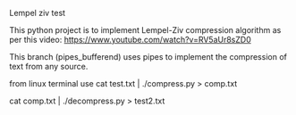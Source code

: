 Lempel ziv test

This python project is to implement Lempel-Ziv compression algorithm as per this video:
https://www.youtube.com/watch?v=RV5aUr8sZD0

This branch (pipes_bufferend) uses pipes to implement the compression of text from any source.

from linux terminal use
cat test.txt | ./compress.py > comp.txt

cat comp.txt | ./decompress.py > test2.txt

